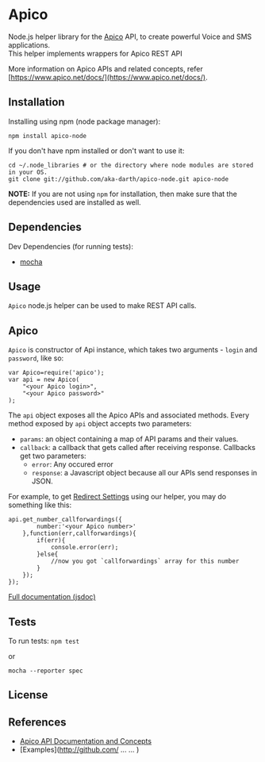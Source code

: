 # Apico

Node.js helper library for the [Apico](https://apico.net) API, to create powerful Voice and SMS applications.  
This helper implements wrappers for Apico REST API

More information on Apico APIs and related concepts, refer [https://www.apico.net/docs/](https://www.apico.net/docs/).

Installation
---------------
Installing using npm (node package manager):
~~~~~~~~~~~~~~~~~~~~~~~~~~~~~~~~~~~~~~~~~~~
npm install apico-node
~~~~~~~~~~~~~~~~~~~~~~~~~~~~~~~~~~~~~~~~~~~
If you don't have npm installed or don't want to use it:

~~~~~~~~~~~~~~~~~~~~~~~~~~~~~~~~~~~~~~~~~~~~~~~~~~~~~~~~~~~~~~~~~~~~~~~~~~~~~~~~~~~
cd ~/.node_libraries # or the directory where node modules are stored in your OS.
git clone git://github.com/aka-darth/apico-node.git apico-node
~~~~~~~~~~~~~~~~~~~~~~~~~~~~~~~~~~~~~~~~~~~~~~~~~~~~~~~~~~~~~~~~~~~~~~~~~~~~~~~~~~~

**NOTE:** If you are not using `npm` for installation, then make sure that the dependencies used are installed as well.

## Dependencies

Dev Dependencies (for running tests):
* [mocha](https://mochajs.org/)

## Usage

`Apico` node.js helper can be used to make REST API calls.

Apico
--------
`Apico` is constructor of Api instance, which takes two arguments - `login` and `password`, like so:

```
var Apico=require('apico');
var api = new Apico(
	"<your Apico login>",
	"<your Apico password>"
);
```

The `api` object exposes all the Apico APIs and associated methods. Every method exposed by `api` object accepts two parameters:
* `params`: an object containing a map of API params and their values.
* `callback`: a callback that gets called after receiving response. Callbacks get two parameters:
  * `error`: Any occured error
  * `response`: a Javascript object because all our APIs send responses in JSON.

For example, to get [Redirect Settings](https://www.apico.net/docs/api/rest/get-redirect-settings) using our helper, you may do something like this:
```
api.get_number_callforwardings({
		number:'<your Apico number>'
	},function(err,callforwardings){
		if(err){
			console.error(err);
		}else{
			//now you got `callforwardings` array for this number
		}
	});
});
```

[Full documentation (jsdoc)](https://rawgit.com/aka-darth/apico-node/master/jsdoc/index.html)

Tests
------
To run tests:
`npm test`

or  

`mocha --reporter spec`

License
-------

References
----------
* [Apico API Documentation and Concepts](https://apico.net/docs/)  
* [Examples](http://github.com/  ... ... )  

 